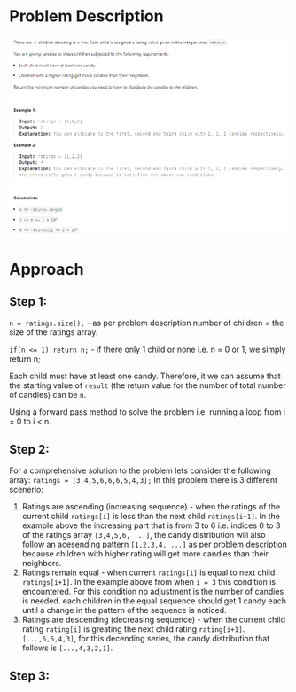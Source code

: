 # Problem Description
![Problem Description](assets/problem_description.bmp)

# Approach
## Step 1:
`n = ratings.size();` - as per problem description number of children = the size of the ratings array.
    
`if(n <= 1) return n;` - if there only 1 child or none i.e. n = 0 or 1, we simply return n;

Each child must have at least one candy. Therefore, it we can assume that the starting value of `result` (the return value for the number of total number of candies) can be `n`.

Using a forward pass method to solve the problem i.e. running a loop from i = 0 to i < n.
## Step 2:
For a comprehensive solution to the problem lets consider the following array:
`ratings = [3,4,5,6,6,6,5,4,3];`
In this problem there is 3 different scenerio:
1) Ratings are ascending (increasing sequence) - when the ratings of the current child `ratings[i]` is less than the next child `ratings[i+1]`. In the example above the increasing part that is from 3 to 6 i.e. indices 0 to 3 of the ratings array `[3,4,5,6, ...]`, the candy distribution will also follow an acesending pattern `[1,2,3,4, ...]` as per problem description because children with higher rating will get more candies than their neighbors.
2) Ratings remain equal - when current `ratings[i]` is equal to next child `ratings[i+1]`. In the example above from when `i = 3` this condition is encountered. For this condition no adjustment is the number of candies is needed. each children in the equal sequence should get 1 candy each until a change in the pattern of the sequence is noticed.
3) Ratings are descending (decreasing sequence) - when the current child rating `rating[i]` is greating the next child rating `rating[i+1]`.  `[...,6,5,4,3]`, for this decending series, the candy distribution that follows is `[...,4,3,2,1]`.
## Step 3:
